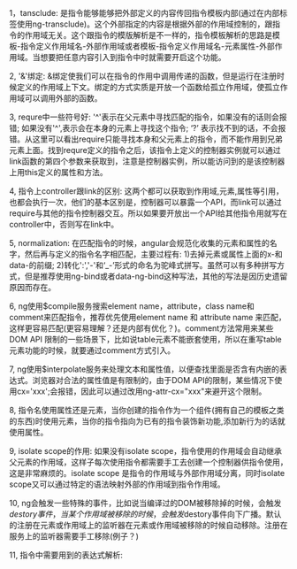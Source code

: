 1，tansclude: 是指令能够能够把外部定义的内容传回指令模板内部(通过在内部标签使用ng-transclude)。这个外部指定的内容是根据外部的作用域控制的，跟指令的作用域无关。这个跟指令的模版解析是不一样的，指令模板解析的思路是模板-指令定义作用域名-外部作用域或者模板-指令定义作用域名-元素属性-外部作用域。当想要把任意内容引入到指令中时就需要开启这个功能。

2, '&'绑定: &绑定使我们可以在指令的作用中调用传递的函数，但是运行在注册时候定义的作用域上下文。绑定的方式实质是开放一个函数给孤立作用域，使孤立作用域可以调用外部的函数。 

3, requre中一些符号好: '^'表示在父元素中寻找匹配的指令，如果没有的话则会报错; 如果没有'^',表示会在本身的元素上寻找这个指令; ‘?’ 表示找不到的话，不会报错。从这里可以看出require只能寻找本身和父元素上的指令，而不能作用到兄弟元素上面。找到requre定义的指令之后，该指令上定义的控制器实例就可以通过link函数的第四个参数来获取到，注意是控制器实例，所以能访问到的是该控制器上用this定义的属性和方法。

4, 指令上controller跟link的区别: 这两个都可以获取到作用域,元素,属性等引用，也都会执行一次，他们的基本区别是，控制器可以暴露一个API，而link可以通过require与其他的指令控制器交互。所以如果要开放出一个API给其他指令用就写在controller中，否则写在link中。

5, normalization: 在匹配指令的时候，angular会规范化收集的元素和属性的名字，然后再与定义的指令名字相匹配，主要过程有: 1)去掉元素或属性上面的x-和data-的前缀; 2)转化':','-'和‘_-’形式的命名为驼峰式拼写。虽然可以有多种拼写方式，但是推荐使用ng-bind或者data-ng-bind这种写法，其他的写法是因历史遗留原因而存在。

6, ng使用$compile服务搜索element name，attribute，class name和comment来匹配指令，推荐优先使用element name 和 attribute name 来匹配，这样更容易匹配(更容易理解？还是内部有优化？)。comment方法常用来某些DOM API 限制的一些场景下，比如说table元素不能嵌套使用，所以在重写table元素功能的时候，就要通过comment方式引入。

7, ng使用$interpolate服务来处理文本和属性值，以便查找里面是否含有内嵌的表达式。浏览器对合法的属性值是有限制的，由于DOM API的限制，某些情况下使用cx='xxx';会报错，因此可以通过改用ng-attr-cx="xxx"来避开这个限制。

8, 指令名使用属性还是元素，当你创建的指令作为一个组件(拥有自己的模板之类的东西)时使用元素，当你的指令指向为已有的指令装饰新功能,添加新行为的话就使用属性。

9, isolate scope的作用: 如果没有isolate scope，指令使用的作用域会自动继承父元素的作用域，这样子每次使用指令都需要手工去创建一个控制器供指令使用， 这是非常麻烦的。isolate scope 是指令的作用域与外部作用域分离，同时isolate scope又可以通过特定的语法映射外部的作用域到指令作用域。

10, ng会触发一些特殊的事件，比如说当编译过的DOM被移除掉的时候，会触发$destory事件，当某个作用域被移除的时候，会触发$destory事件向下广播。默认的注册在元素或作用域上的监听器在元素或作用域被移除的时候自动移除。注册在服务上的监听器需要手工移除(例子？)

11, 指令中需要用到的表达式解析: 